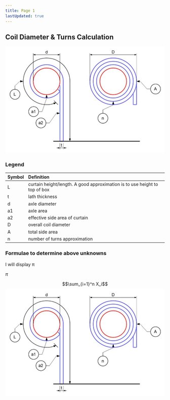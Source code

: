 ```yaml
---
title: Page 1
lastUpdated: true
---
```


## Coil Diameter & Turns Calculation

![image](./assets/coil-calc.jpg)

### Legend

| Symbol | Definition                                                                 |
| :----- | :------------------------------------------------------------------------- |
| L      | curtain height/length. A good approximation is to use height to top of box |
| t      | lath thickness                                                             |
| d      | axle diameter                                                              |
| a1     | axle area                                                                  |
| a2     | effective side area of curtain                                             |
| D      | overall coil diameter                                                      |
| A      | total side area                                                            |
| n      | number of turns approximation                                              |

### Formulae to determine above unknowns

<p>I will display &#960;</p>

$\pi$

$$\sum_{i=1}^n X_i$$
![Alt text](./assets/coil-calc.jpg)